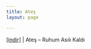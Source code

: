 ```yaml
---
title: Ateş
layout: page

---
```

<a href="https://cloud.mail.ru/public/02e6bafa8da2/Ate%C5%9F%20-%20Ruhum%20As%C4%B1l%C4%B1%20Kald%C4%B1" target="_blank">[indir]</a>   |   Ateş &#8211; Ruhum Asılı Kaldı